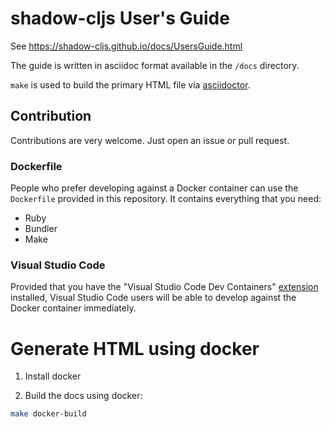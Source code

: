 # shadow-cljs User's Guide

See https://shadow-cljs.github.io/docs/UsersGuide.html


The guide is written in asciidoc format available in the `/docs` directory.

`make` is used to build the primary HTML file via [asciidoctor](http://asciidoctor.org/).

## Contribution

Contributions are very welcome. Just open an issue or pull request.

### Dockerfile

People who prefer developing against a Docker container can use the `Dockerfile` provided in this repository. It contains everything that you need:

- Ruby
- Bundler
- Make

### Visual Studio Code

Provided that you have the "Visual Studio Code Dev Containers" [extension](https://code.visualstudio.com/docs/devcontainers/containers) installed, Visual Studio Code users will be able to develop against the Docker container immediately.

# Generate HTML using docker

1. Install docker

2. Build the docs using docker:

```bash
make docker-build
```
